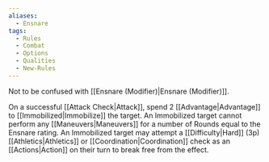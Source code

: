 ```yaml
---
aliases:
  - Ensnare
tags:
  - Rules
  - Combat
  - Options
  - Qualities
  - New-Rules
---
```

Not to be confused with [[Ensnare (Modifier)|Ensnare (Modifier)]].

On a successful [[Attack Check|Attack]], spend 2 [[Advantage|Advantage]] to [[Immobilized|Immobilize]] the target. An Immobilized target cannot perform any [[Maneuvers|Maneuvers]] for a number of Rounds equal to the Ensnare rating. An Immobilized target may attempt a [[Difficulty|Hard]] (3p) [[Athletics|Athletics]] or [[Coordination|Coordination]] check as an [[Actions|Action]] on their turn to break free from the effect.